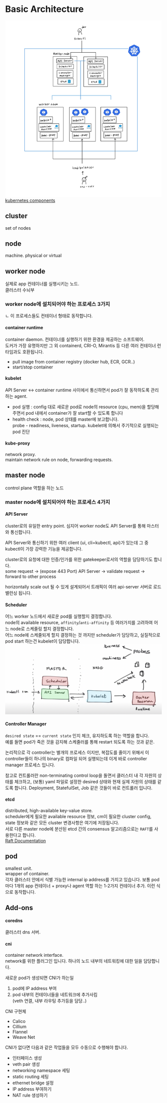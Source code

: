 Basic Architecture
==================
![k8s-architecture](../image/k8s-architecture.jpg)
[kubernetes components](https://kubernetes.io/docs/concepts/overview/components)

cluster
-------
set of nodes

node
----
machine. physical or virtual

worker node
-----------
실제로 app 컨테이너를 실행시키는 노드.   
클러스터 수뇌부

### worker node에 설치되어야 하는 프로세스 3가지
ㄴ 이 프로세스들도 컨테이너 형태로 동작합니다.

#### container runtime 
container daemon. 컨테이너를 실행하기 위한 환경을 제공하는 소프트웨어.  
도커가 가장 유명하지만 그 외 containerd, CRI-O, Mirantis 등 다른 여러 컨테이너 런타임과도 호환됩니다.  
- pull image from container registry (docker hub, ECR, GCR..)
- start/stop container

#### kubelet
API Server <-> container runtime 사이에서 통신하면서 pod가 잘 동작하도록 관리하는 agent.  
- pod 실행 : config 대로 새로운 pod로 node의 resource (cpu, mem)을 할당해주면서 pod 내에서 container가 잘 start할 수 있도록 합니다  
- health check : node, pod 상태를 master에 보고합니다.   
probe - readiness, liveness, startup. kubelet에 의해서 주기적으로 실행되는 pod 진단 

#### kube-proxy
network proxy.  
maintain network rule on node, forwarding requests.  

master node
-----------
control plane 역할을 하는 노드

### master node에 설치되어야 하는 프로세스 4가지

#### API Server
cluster로의 유일한 entry point. 심지어 worker node도 API Server를 통해 마스터와 통신합니다.  

API Server와 통신하기 위한 여러 client (ui, cli=kubectl, api)가 있는데 그 중 kubectl이 가장 강력한 기능을 제공합니다. 

cluster로의 요청에 대한 인증/인가를 위한 gatekeeper로서의 역할을 담당하기도 합니다.  
some request -> (expose 443 Port) API Server -> validate request -> forward to other process  

horizontally scale out 될 수 있게 설계되어서 트래픽이 여러 api-server 서버로 로드밸런싱 됩니다.

#### Scheduler
어느 worker 노드에서 새로운 pod를 실행할지 결정합니다.   
node의 available resource, `affinity`/`anti-affinity` 등 여러가지를 고려하여 어느 node로 스케줄링 할지 결정합니다.  
어느 node에 스케줄되게 할지 결정하는 것 까지만 scheduler가 담당하고, 실질적으로 pod start 하는건 kubelet이 담당합니다.
![pod-scheduling](../image/pod-scheduling.png)

#### Controller Manager
`desired state` == `current state` 인지 체크, 유지하도록 하는 역할을 합니다.  
예를 들면 pod가 죽은 것을 감지해 스케줄러를 통해 restart 되도록 하는 것과 같은.  

논리적으로 각 controller는 별개의 프로세스 이지만, 복잡도를 줄이기 위해서 이 controller들이 하나의 binary로 컴파일 되어 실행되는데 이게 바로 controller manager 프로세스 입니다.

참고로 컨트롤러란 non-terminating control loop을 돌면서 클러스터 내 각 자원의 상태를 체크하고, (보통) yaml 파일로 설정한 desired 상태와 현재 실제 자원의 상태를 같도록 합니다. Deployment, StatefulSet, Job 같은 것들이 바로 컨트롤러 입니다. 


#### etcd
distributed, high-available key-value store.   
scheduler에게 필요한 available resource 정보, cm이 필요한 cluster config, state 정보와 같은 모든 cluster 변경사항은 여기에 저장됩니다.  
서로 다른 master node에 분산된 etcd 간의 consensus 알고리즘으로는 `RAFT`를 사용한다고 합니다.  
[Raft Documentation](https://raft.github.io/)  

pod
---
smallest unit.  
wrapper of container.  
각자 클러스터 안에서 식별 가능한 internal ip address를 가지고 있습니다.
보통 pod 마다 1개의 app 컨테이너 + proxy나 agent 역할 하는 1-2가지 컨테이너 추가. 이런 식으로 동작합니다.


Add-ons
-------
#### coredns
클러스터 dns 서버. 

#### cni
container network interface.  
network를 위한 플러그인 입니다. 하나의 노드 내부의 네트워킹에 대한 일을 담당합니다.  

새로운 pod가 생성되면 CNI가 하는일
1. pod에 IP address 부여
2. pod 내부의 컨테이너들을 네트워크에 추가사킴  
   (veth 연결, 내부 라우팅 추가등을 담당..)

CNI 구현체
- Calico
- Cillium
- Flannel
- Weave Net

CNI가 없다면 다음과 같은 작업들을 모두 수동으로 수행해야 합니다.
- 인터페이스 생성
- veth pair 생성
- networking namespace 세팅
- static routing 세팅
- ethernet bridge 설정
- IP address 부여하기
- NAT rule 생성하기
